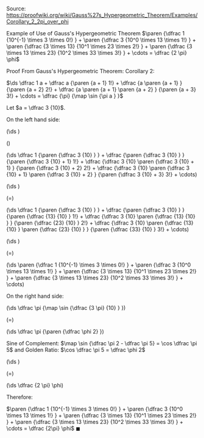 # 

Source: https://proofwiki.org/wiki/Gauss%27s_Hypergeometric_Theorem/Examples/Corollary_2_2pi_over_phi

Example of Use of Gauss's Hypergeometric Theorem
$\paren {\dfrac 1 {10^{-1} \times 3 \times 0!} } + \paren {\dfrac 3 {10^0 \times 13 \times 1!} } + \paren {\dfrac {3 \times 13} {10^1 \times 23 \times 2!} } + \paren {\dfrac {3 \times 13 \times 23} {10^2 \times 33 \times 3!} } + \cdots = \dfrac {2 \pi} \phi$


Proof
From Gauss's Hypergeometric Theorem: Corollary 2:

$\ds \dfrac 1 a + \dfrac a {\paren {a + 1} 1!} + \dfrac {a \paren {a + 1} } {\paren {a + 2} 2!} + \dfrac {a \paren {a + 1} \paren {a + 2} } {\paren {a + 3} 3!} + \cdots = \dfrac {\pi} {\map \sin {\pi a } }$

Let $a = \dfrac 3 {10}$.

On the left hand side:














\(\ds \)

\(\)







\(\ds \dfrac 1 {\paren {\dfrac 3 {10} } } + \dfrac {\paren {\dfrac 3 {10} } } {\paren {\dfrac 3 {10} + 1} 1!} + \dfrac {\dfrac 3 {10} \paren {\dfrac 3 {10} + 1} } {\paren {\dfrac 3 {10} + 2} 2!} + \dfrac {\dfrac 3 {10} \paren {\dfrac 3 {10} + 1} \paren {\dfrac 3 {10} + 2} } {\paren {\dfrac 3 {10} + 3} 3!} + \cdots\)




















\(\ds \)

\(=\)







\(\ds \dfrac 1 {\paren {\dfrac 3 {10} } } + \dfrac {\paren {\dfrac 3 {10} } } {\paren {\dfrac {13} {10} } 1!} + \dfrac {\dfrac 3 {10} \paren {\dfrac {13} {10} } } {\paren {\dfrac {23} {10} } 2!} + \dfrac {\dfrac 3 {10} \paren {\dfrac {13} {10} } \paren {\dfrac {23} {10} } } {\paren {\dfrac {33} {10} } 3!} + \cdots\)




















\(\ds \)

\(=\)







\(\ds \paren {\dfrac 1 {10^{-1} \times 3 \times 0!} } + \paren {\dfrac 3 {10^0 \times 13 \times 1!} } + \paren {\dfrac {3 \times 13} {10^1 \times 23 \times 2!} } + \paren {\dfrac {3 \times 13 \times 23} {10^2 \times 33 \times 3!} } + \cdots\)










On the right hand side:














\(\ds \dfrac \pi {\map \sin {\dfrac {3 \pi} {10} } }\)

\(=\)







\(\ds \dfrac \pi {\paren {\dfrac \phi 2} }\)





Sine of Complement: $\map \sin {\dfrac \pi 2 - \dfrac \pi 5} = \cos \dfrac \pi 5$ and Golden Ratio: $\cos \dfrac \pi 5 = \dfrac \phi 2$














\(\ds \)

\(=\)







\(\ds \dfrac {2 \pi} \phi\)










Therefore:

$\paren {\dfrac 1 {10^{-1} \times 3 \times 0!} } + \paren {\dfrac 3 {10^0 \times 13 \times 1!} } + \paren {\dfrac {3 \times 13} {10^1 \times 23 \times 2!} } + \paren {\dfrac {3 \times 13 \times 23} {10^2 \times 33 \times 3!} } + \cdots  = \dfrac {2\pi} \phi$
$\blacksquare$





